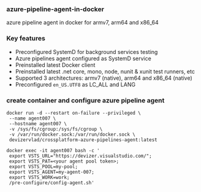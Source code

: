 ### azure-pipeline-agent-in-docker
azure pipeline agent in docker for armv7, arm64 and x86_64

### Key features
- Preconfigured SystemD for background services testing 
- Azure pipelines agent configured as SystemD service
- Preinstalled latest Docker client
- Preinstalled latest .net core, mono, node, nunit & xunit test runners, etc
- Supported 3 architectures: armv7 (native), arm64 and x86_64 (native)
- Preconfigured `en_US.UTF8` as LC_ALL and LANG
  
### create container and configure azure pipeline agent
```
docker run -d --restart on-failure --privileged \
 --name agent007 \
 --hostname agent007 \
 -v /sys/fs/cgroup:/sys/fs/cgroup \
 -v /var/run/docker.sock:/var/run/docker.sock \
 devizervlad/crossplatform-azure-pipelines-agent:latest

docker exec -it agent007 bash -c '
 export VSTS_URL="https://devizer.visualstudio.com/";
 export VSTS_PAT=<your agent pool token>;
 export VSTS_POOL=my-pool;
 export VSTS_AGENT=my-agent-007; 
 export VSTS_WORK=work;
 /pre-configure/config-agent.sh'
```

